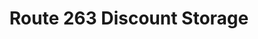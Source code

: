 ---
title: "Route 263 Discount Storage"
url: /jamison/route-263-discount-storage/
shop: storage rental
---